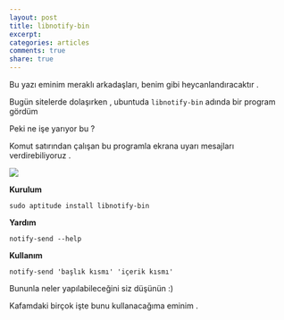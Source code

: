 ```yaml
---
layout: post
title: libnotify-bin
excerpt:
categories: articles
comments: true
share: true
---
```


Bu yazı eminim meraklı arkadaşları, benim gibi heycanlandıracaktır .

Bugün sitelerde dolaşırken , ubuntuda `libnotify-bin` adında bir program gördüm

Peki ne işe yarıyor bu ?

Komut satırından çalışan bu programla ekrana uyarı mesajları verdirebiliyoruz .

<img src="http://i38.tinypic.com/2dul9bc.png"/>

**Kurulum**

`sudo aptitude install libnotify-bin`

**Yardım**

`notify-send --help`

**Kullanım**

`notify-send 'başlık kısmı' 'içerik kısmı'`

Bununla neler yapılabileceğini siz düşünün :)

Kafamdaki birçok işte bunu kullanacağıma eminim .

